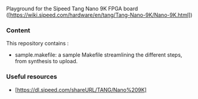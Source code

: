 Playground for the Sipeed Tang Nano 9K FPGA board 
([https://wiki.sipeed.com/hardware/en/tang/Tang-Nano-9K/Nano-9K.html])

### Content

This repository contains :
 - sample.makefile: a sample Makefile streamlining the different steps, from 
   synthesis to upload.

### Useful resources

 - [https://dl.sipeed.com/shareURL/TANG/Nano%209K]
